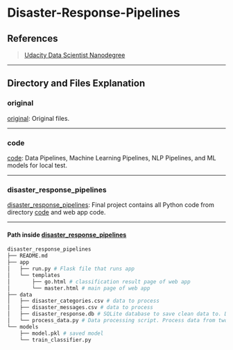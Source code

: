 # Disaster-Response-Pipelines

## References

> [Udacity Data Scientist Nanodegree](https://www.udacity.com/course/data-scientist-nanodegree--nd025)<br>
> 

---

## Directory and Files Explanation

### original

[original](./original.tar.gz): Original files.

---

### code

[code](./code/): Data Pipelines, Machine Learning Pipelines, NLP Pipelines, and ML models for local test.

---

### disaster_response_pipelines

[disaster_response_pipelines](./disaster_response_pipelines/): Final project contains all Python code from directory [code](./code/) and web app code.

---

#### Path inside [disaster_response_pipelines](./disaster_response_pipelines/)

```sh
disaster_response_pipelines
├── README.md
├── app
│   ├── run.py # Flask file that runs app
│   └── templates
│       ├── go.html # classification result page of web app
│       └── master.html # main page of web app
├── data
│   ├── disaster_categories.csv # data to process 
│   ├── disaster_messages.csv # data to process
│   ├── disaster_response.db # SQLite database to save clean data to. DB and TB name defined by user.
│   └── process_data.py # Data processing script. Process data from two csv files then store it into a SQLite database
└── models
    ├── model.pkl # saved model
    └── train_classifier.py
```